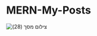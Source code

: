 # MERN-My-Posts
![‏‏צילום מסך (28)](https://user-images.githubusercontent.com/87603302/197860440-45264b41-9278-4e7f-a3f5-416c467c0c8b.png)
